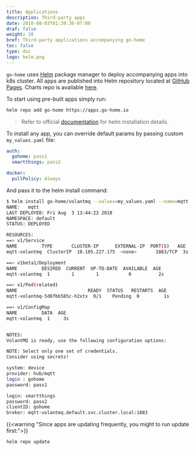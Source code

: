 ```yaml
---
title: Applications
description: Third-party apps
date: 2018-08-03T01:39:36-07:00
draf: false
weight: 20
bref: Third-party applications accompanying go-home 
toc: false
type: doc
logo: helm.png
---
```


`go-home` uses [Helm](https://helm.sh) package manager to deploy accompanying apps into k8s cluster. All apps are published into Helm repository located at [GitHub Pages](https://pages.github.com). Charts repo is available [here](https://github.com/go-home-io/helm).

To start using pre-built apps simply run:

```bash
helm repo add go-home https://apps.go-home.io
```

> Refer to official [documentation](https://docs.helm.sh/using_helm/#installing-helm) for helm installation details.


To install any app, you can override default params by passing custom `my_values.yaml` file:  

```yaml
auth:
  gohome: pass1
  smartthings: pass2

docker: 
  pullPolicy: Always
```

And pass it to the helm install command:

```bash
$ helm install go-home/volantmq --values=my_values.yaml --name=mqtt
NAME:   mqtt
LAST DEPLOYED: Fri Aug  3 13:44:23 2018
NAMESPACE: default
STATUS: DEPLOYED

RESOURCES:
==> v1/Service
NAME         TYPE       CLUSTER-IP      EXTERNAL-IP  PORT(S)   AGE
mqtt-volantmq  ClusterIP  10.105.227.175  <none>       1883/TCP  3s

==> v1beta1/Deployment
NAME         DESIRED  CURRENT  UP-TO-DATE  AVAILABLE  AGE
mqtt-volantmq  1        1        1           0          2s

==> v1/Pod(related)
NAME                          READY  STATUS   RESTARTS  AGE
mqtt-volantmq-5d6fbb585c-h2xtx  0/1    Pending  0         1s

==> v1/ConfigMap
NAME         DATA  AGE
mqtt-volantmq  1     3s


NOTES:
VolantMQ is ready, use the following configuration options:

NOTE: Select only one set of credentials.
Consider using secrets!

system: device
provider: hub/mqtt
login : gohome
password: pass1

login: smartthings
password: pass2
clientID: gohome
broker: mqtt-volantmq.default.svc.cluster.local:1883

```

{{<warning "Since apps are updating frequently, you might to run update first:">}}

```bash
helm repo update
```